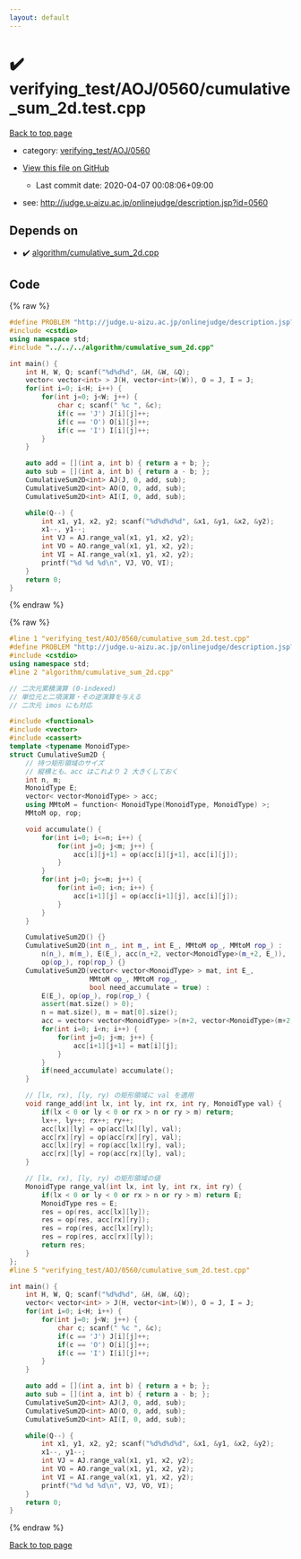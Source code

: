 ```yaml
---
layout: default
---
```


<!-- mathjax config similar to math.stackexchange -->
<script type="text/javascript" async
  src="https://cdnjs.cloudflare.com/ajax/libs/mathjax/2.7.5/MathJax.js?config=TeX-MML-AM_CHTML">
</script>
<script type="text/x-mathjax-config">
  MathJax.Hub.Config({
    TeX: { equationNumbers: { autoNumber: "AMS" }},
    tex2jax: {
      inlineMath: [ ['$','$'] ],
      processEscapes: true
    },
    "HTML-CSS": { matchFontHeight: false },
    displayAlign: "left",
    displayIndent: "2em"
  });
</script>

<script type="text/javascript" src="https://cdnjs.cloudflare.com/ajax/libs/jquery/3.4.1/jquery.min.js"></script>
<script src="https://cdn.jsdelivr.net/npm/jquery-balloon-js@1.1.2/jquery.balloon.min.js" integrity="sha256-ZEYs9VrgAeNuPvs15E39OsyOJaIkXEEt10fzxJ20+2I=" crossorigin="anonymous"></script>
<script type="text/javascript" src="../../../../assets/js/copy-button.js"></script>
<link rel="stylesheet" href="../../../../assets/css/copy-button.css" />


# :heavy_check_mark: verifying_test/AOJ/0560/cumulative_sum_2d.test.cpp

<a href="../../../../index.html">Back to top page</a>

* category: <a href="../../../../index.html#6f20d5565f4cdcb69c10131dfaabf555">verifying_test/AOJ/0560</a>
* <a href="{{ site.github.repository_url }}/blob/master/verifying_test/AOJ/0560/cumulative_sum_2d.test.cpp">View this file on GitHub</a>
    - Last commit date: 2020-04-07 00:08:06+09:00


* see: <a href="http://judge.u-aizu.ac.jp/onlinejudge/description.jsp?id=0560">http://judge.u-aizu.ac.jp/onlinejudge/description.jsp?id=0560</a>


## Depends on

* :heavy_check_mark: <a href="../../../../library/algorithm/cumulative_sum_2d.cpp.html">algorithm/cumulative_sum_2d.cpp</a>


## Code

<a id="unbundled"></a>
{% raw %}
```cpp
#define PROBLEM "http://judge.u-aizu.ac.jp/onlinejudge/description.jsp?id=0560"
#include <cstdio>
using namespace std;
#include "../../../algorithm/cumulative_sum_2d.cpp"

int main() {
    int H, W, Q; scanf("%d%d%d", &H, &W, &Q);
    vector< vector<int> > J(H, vector<int>(W)), O = J, I = J;
    for(int i=0; i<H; i++) {
        for(int j=0; j<W; j++) {
            char c; scanf(" %c ", &c);
            if(c == 'J') J[i][j]++;
            if(c == 'O') O[i][j]++;
            if(c == 'I') I[i][j]++;
        }
    }

    auto add = [](int a, int b) { return a + b; };
    auto sub = [](int a, int b) { return a - b; };
    CumulativeSum2D<int> AJ(J, 0, add, sub);
    CumulativeSum2D<int> AO(O, 0, add, sub);
    CumulativeSum2D<int> AI(I, 0, add, sub);

    while(Q--) {
        int x1, y1, x2, y2; scanf("%d%d%d%d", &x1, &y1, &x2, &y2);
        x1--, y1--;
        int VJ = AJ.range_val(x1, y1, x2, y2);
        int VO = AO.range_val(x1, y1, x2, y2);
        int VI = AI.range_val(x1, y1, x2, y2);
        printf("%d %d %d\n", VJ, VO, VI);
    }
    return 0;
}

```
{% endraw %}

<a id="bundled"></a>
{% raw %}
```cpp
#line 1 "verifying_test/AOJ/0560/cumulative_sum_2d.test.cpp"
#define PROBLEM "http://judge.u-aizu.ac.jp/onlinejudge/description.jsp?id=0560"
#include <cstdio>
using namespace std;
#line 2 "algorithm/cumulative_sum_2d.cpp"

// 二次元累積演算 (0-indexed)
// 単位元と二項演算・その逆演算を与える
// 二次元 imos にも対応

#include <functional>
#include <vector>
#include <cassert>
template <typename MonoidType>
struct CumulativeSum2D {
    // 持つ矩形領域のサイズ
    // 縦横とも、acc はこれより 2 大きくしておく
    int n, m;
    MonoidType E;
    vector< vector<MonoidType> > acc;
    using MMtoM = function< MonoidType(MonoidType, MonoidType) >;
    MMtoM op, rop;

    void accumulate() {
        for(int i=0; i<=n; i++) {
            for(int j=0; j<m; j++) {
                acc[i][j+1] = op(acc[i][j+1], acc[i][j]);
            }
        }
        for(int j=0; j<=m; j++) {
            for(int i=0; i<n; i++) {
                acc[i+1][j] = op(acc[i+1][j], acc[i][j]);
            }
        }
    }

    CumulativeSum2D() {}
    CumulativeSum2D(int n_, int m_, int E_, MMtoM op_, MMtoM rop_) :
        n(n_), m(m_), E(E_), acc(n_+2, vector<MonoidType>(m_+2, E_)),
        op(op_), rop(rop_) {}
    CumulativeSum2D(vector< vector<MonoidType> > mat, int E_,
                    MMtoM op_, MMtoM rop_,
                    bool need_accumulate = true) :
        E(E_), op(op_), rop(rop_) {
        assert(mat.size() > 0);
        n = mat.size(), m = mat[0].size();
        acc = vector< vector<MonoidType> >(n+2, vector<MonoidType>(m+2, E_));
        for(int i=0; i<n; i++) {
            for(int j=0; j<m; j++) {
                acc[i+1][j+1] = mat[i][j];
            }
        }
        if(need_accumulate) accumulate();
    }

    // [lx, rx), [ly, ry) の矩形領域に val を適用
    void range_add(int lx, int ly, int rx, int ry, MonoidType val) {
        if(lx < 0 or ly < 0 or rx > n or ry > m) return;
        lx++, ly++; rx++; ry++;
        acc[lx][ly] = op(acc[lx][ly], val);
        acc[rx][ry] = op(acc[rx][ry], val);
        acc[lx][ry] = rop(acc[lx][ry], val);
        acc[rx][ly] = rop(acc[rx][ly], val);
    }

    // [lx, rx), [ly, ry) の矩形領域の値
    MonoidType range_val(int lx, int ly, int rx, int ry) {
        if(lx < 0 or ly < 0 or rx > n or ry > m) return E;
        MonoidType res = E;
        res = op(res, acc[lx][ly]);
        res = op(res, acc[rx][ry]);
        res = rop(res, acc[lx][ry]);
        res = rop(res, acc[rx][ly]);
        return res;
    }
};
#line 5 "verifying_test/AOJ/0560/cumulative_sum_2d.test.cpp"

int main() {
    int H, W, Q; scanf("%d%d%d", &H, &W, &Q);
    vector< vector<int> > J(H, vector<int>(W)), O = J, I = J;
    for(int i=0; i<H; i++) {
        for(int j=0; j<W; j++) {
            char c; scanf(" %c ", &c);
            if(c == 'J') J[i][j]++;
            if(c == 'O') O[i][j]++;
            if(c == 'I') I[i][j]++;
        }
    }

    auto add = [](int a, int b) { return a + b; };
    auto sub = [](int a, int b) { return a - b; };
    CumulativeSum2D<int> AJ(J, 0, add, sub);
    CumulativeSum2D<int> AO(O, 0, add, sub);
    CumulativeSum2D<int> AI(I, 0, add, sub);

    while(Q--) {
        int x1, y1, x2, y2; scanf("%d%d%d%d", &x1, &y1, &x2, &y2);
        x1--, y1--;
        int VJ = AJ.range_val(x1, y1, x2, y2);
        int VO = AO.range_val(x1, y1, x2, y2);
        int VI = AI.range_val(x1, y1, x2, y2);
        printf("%d %d %d\n", VJ, VO, VI);
    }
    return 0;
}

```
{% endraw %}

<a href="../../../../index.html">Back to top page</a>

